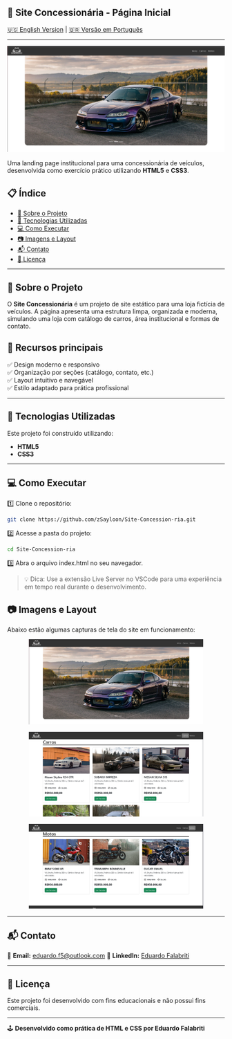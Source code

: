 ## 🚗 Site Concessionária - Página Inicial

[🇺🇸 English Version](#) | [🇧🇷 Versão em Português](#)

---

![Site Concessionária](imagem/Screenshot_1.png)

Uma landing page institucional para uma concessionária de veículos, desenvolvida como exercício prático utilizando **HTML5** e **CSS3**.

## 📋 Índice

- [📌 Sobre o Projeto](#-sobre-o-projeto)
- [🚀 Tecnologias Utilizadas](#-tecnologias-utilizadas)
- [💻 Como Executar](#-como-executar)
- [📷 Imagens e Layout](#-imagens-e-layout)
- [📬 Contato](#-contato)
- [📜 Licença](#-licença)

---

## 📌 Sobre o Projeto

O **Site Concessionária** é um projeto de site estático para uma loja fictícia de veículos. A página apresenta uma estrutura limpa, organizada e moderna, simulando uma loja com catálogo de carros, área institucional e formas de contato.

## 🔹 Recursos principais

✅ Design moderno e responsivo  
✅ Organização por seções (catálogo, contato, etc.)  
✅ Layout intuitivo e navegável  
✅ Estilo adaptado para prática profissional

---

## 🚀 Tecnologias Utilizadas

Este projeto foi construído utilizando:

- **HTML5**
- **CSS3**

---

## 💻 Como Executar

1️⃣ Clone o repositório:  
```bash
git clone https://github.com/zSayloon/Site-Concession-ria.git
```
2️⃣ Acesse a pasta do projeto:
```bash
cd Site-Concession-ria
```
3️⃣ Abra o arquivo index.html no seu navegador.

> 💡 Dica: Use a extensão Live Server no VSCode para uma experiência em tempo real durante o desenvolvimento.

## 📷 Imagens e Layout

Abaixo estão algumas capturas de tela do site em funcionamento:

<p align="center">
  <img src="imagem/Screenshot_1.png" alt="Página Inicial" width="80%">
</p>

<p align="center">
  <img src="imagem/Screenshot_2.png" alt="Catálogo de Carros" width="80%">
</p>

<p align="center">
  <img src="imagem/Screenshot_3.png" alt="Catálogo de Motos" width="80%">
</p>

--- 

## 📬 Contato

📧 **Email:** eduardo.f5@outlook.com
🔗 **LinkedIn:** [Eduardo Falabriti](https://www.linkedin.com/in/eduardo-falabriti-b-ferreira-537241310/)

---

## 📜 Licença
Este projeto foi desenvolvido com fins educacionais e não possui fins comerciais.

---
 
🕹️ **Desenvolvido como prática de HTML e CSS por Eduardo Falabriti**


